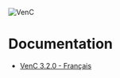 ![VenC](http://download.tuxfamily.org/dsalem/img/2017_-_Denis_Salem_-_CC_By_SA_-_VenC-logo.svg "VenC")

# Documentation

- [VenC 3.2.0 - Français](https://venc.software/)
